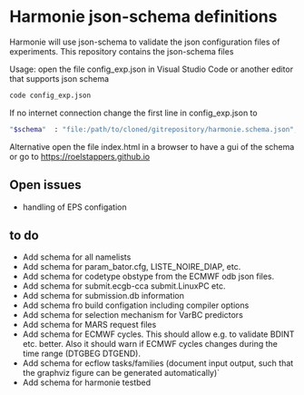 # Harmonie json-schema definitions 

Harmonie will use json-schema to validate the json configuration files of experiments. This repository contains the json-schema files 

Usage: open the file config_exp.json in Visual Studio Code or another editor that supports json schema

```bash
code config_exp.json
```

If no internet connection change the first line in config_exp.json to 

```bash
"$schema"  : "file:/path/to/cloned/gitrepository/harmonie.schema.json",
```

Alternative open the file index.html in a browser to have a gui of the schema or go to https://roelstappers.github.io

## Open issues 
- handling of  EPS configation 

## to do
- Add schema for all namelists
- Add schema for param_bator.cfg, LISTE_NOIRE_DIAP, etc.
- Add schema for codetype obstype from the ECMWF odb json files.
- Add schema for submit.ecgb-cca submit.LinuxPC etc.
- Add schema for submission.db information
- Add schema fro build configation including compiler options
- Add schema for selection mechanism for VarBC predictors
- Add schema for MARS request files
- Add schema for ECMWF cycles. This should allow e.g. to validate BDINT etc. better. Also it should warn if ECMWF cycles changes during the time range (DTGBEG DTGEND). 
- Add schema for ecflow  tasks/families (document input output, such that the graphviz figure can be generated automatically)` 
- Add schema for harmonie testbed


